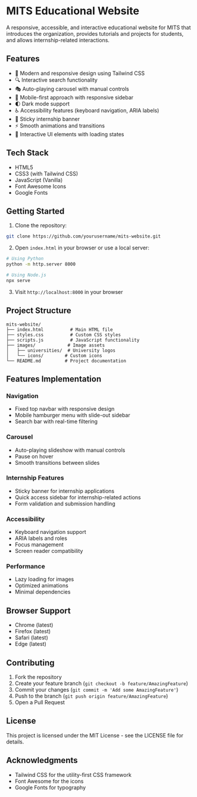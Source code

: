 # MITS Educational Website

A responsive, accessible, and interactive educational website for MITS that introduces the organization, provides tutorials and projects for students, and allows internship-related interactions.

## Features

- 🎨 Modern and responsive design using Tailwind CSS
- 🔍 Interactive search functionality
- 🎭 Auto-playing carousel with manual controls
- 📱 Mobile-first approach with responsive sidebar
- 🌓 Dark mode support
- ♿ Accessibility features (keyboard navigation, ARIA labels)
- 🚀 Sticky internship banner
- ⚡ Smooth animations and transitions
- 🎯 Interactive UI elements with loading states

## Tech Stack

- HTML5
- CSS3 (with Tailwind CSS)
- JavaScript (Vanilla)
- Font Awesome Icons
- Google Fonts

## Getting Started

1. Clone the repository:
```bash
git clone https://github.com/yourusername/mits-website.git
```

2. Open `index.html` in your browser or use a local server:
```bash
# Using Python
python -m http.server 8000

# Using Node.js
npx serve
```

3. Visit `http://localhost:8000` in your browser

## Project Structure

```
mits-website/
├── index.html          # Main HTML file
├── styles.css          # Custom CSS styles
├── scripts.js          # JavaScript functionality
├── images/            # Image assets
│   ├── universities/  # University logos
│   └── icons/        # Custom icons
└── README.md         # Project documentation
```

## Features Implementation

### Navigation
- Fixed top navbar with responsive design
- Mobile hamburger menu with slide-out sidebar
- Search bar with real-time filtering

### Carousel
- Auto-playing slideshow with manual controls
- Pause on hover
- Smooth transitions between slides

### Internship Features
- Sticky banner for internship applications
- Quick access sidebar for internship-related actions
- Form validation and submission handling

### Accessibility
- Keyboard navigation support
- ARIA labels and roles
- Focus management
- Screen reader compatibility

### Performance
- Lazy loading for images
- Optimized animations
- Minimal dependencies

## Browser Support

- Chrome (latest)
- Firefox (latest)
- Safari (latest)
- Edge (latest)

## Contributing

1. Fork the repository
2. Create your feature branch (`git checkout -b feature/AmazingFeature`)
3. Commit your changes (`git commit -m 'Add some AmazingFeature'`)
4. Push to the branch (`git push origin feature/AmazingFeature`)
5. Open a Pull Request

## License

This project is licensed under the MIT License - see the LICENSE file for details.

## Acknowledgments

- Tailwind CSS for the utility-first CSS framework
- Font Awesome for the icons
- Google Fonts for typography 